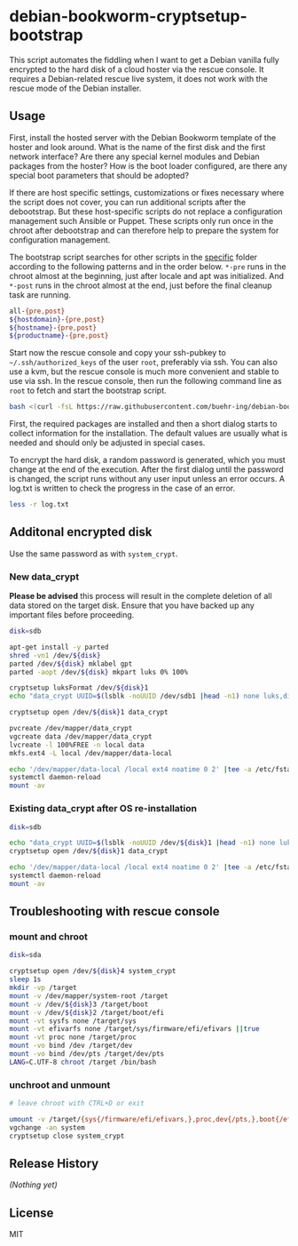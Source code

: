 # debian-bookworm-cryptsetup-bootstrap
This script automates the fiddling when I want to get a Debian vanilla fully encrypted to the hard disk of a cloud hoster via the rescue console. It requires a Debian-related rescue live system, it does not work with the rescue mode of the Debian installer.

## Usage

First, install the hosted server with the Debian Bookworm template of the hoster and look around. What is the name of the first disk and the first network interface? Are there any special kernel modules and Debian packages from the hoster? How is the boot loader configured, are there any special boot parameters that should be adopted?

If there are host specific settings, customizations or fixes necessary where the script does not cover, you can run additional scripts after the debootstrap. But these host-specific scripts do not replace a configuration management such Ansible or Puppet. These scripts only run once in the chroot after debootstrap and can therefore help to prepare the system for configuration management.

The bootstrap script searches for other scripts in the [specific](specific) folder according to the following patterns and in the order below. `*-pre` runs in the chroot almost at the beginning, just after locale and apt was initialized. And `*-post` runs in the chroot almost at the end, just before the final cleanup task are running.

```bash
all-{pre,post}
${hostdomain}-{pre,post}
${hostname}-{pre,post}
${productname}-{pre,post}
```

Start now the rescue console and copy your ssh-pubkey to `~/.ssh/authorized_keys` of the user `root`, preferably via ssh. You can also use a kvm, but the rescue console is much more convenient and stable to use via ssh. In the rescue console, then run the following command line as `root` to fetch and start the bootstrap script.

```bash
bash <(curl -fsL https://raw.githubusercontent.com/buehr-ing/debian-bookworm-cryptsetup/main/bootstrap.sh) 2>&1 |tee log.txt
```

First, the required packages are installed and then a short dialog starts to collect information for the installation. The default values are usually what is needed and should only be adjusted in special cases. 

To encrypt the hard disk, a random password is generated, which you must change at the end of the execution. After the first dialog until the password is changed, the script runs without any user input unless an error occurs. A log.txt is written to check the progress in the case of an error.

```bash
less -r log.txt
```

## Additonal encrypted disk

Use the same password as with `system_crypt`. 

### New data_crypt

**Please be advised** this process will result in the complete deletion of all data stored on the target disk. Ensure that you have backed up any important files before proceeding.

```bash
disk=sdb

apt-get install -y parted
shred -vn1 /dev/${disk}
parted /dev/${disk} mklabel gpt
parted -aopt /dev/${disk} mkpart luks 0% 100%

cryptsetup luksFormat /dev/${disk}1
echo "data_crypt UUID=$(lsblk -noUUID /dev/sdb1 |head -n1) none luks,discard,initramfs,keyscript=decrypt_keyctl" |tee -a /etc/crypttab

cryptsetup open /dev/${disk}1 data_crypt

pvcreate /dev/mapper/data_crypt
vgcreate data /dev/mapper/data_crypt
lvcreate -l 100%FREE -n local data
mkfs.ext4 -L local /dev/mapper/data-local

echo '/dev/mapper/data-local /local ext4 noatime 0 2' |tee -a /etc/fstab
systemctl daemon-reload
mount -av
```

### Existing data_crypt after OS re-installation

```bash
disk=sdb

echo "data_crypt UUID=$(lsblk -noUUID /dev/${disk}1 |head -n1) none luks,discard,initramfs,keyscript=decrypt_keyctl" |tee -a /etc/crypttab
cryptsetup open /dev/${disk}1 data_crypt

echo '/dev/mapper/data-local /local ext4 noatime 0 2' |tee -a /etc/fstab
systemctl daemon-reload
mount -av
```

## Troubleshooting with rescue console

### mount and chroot

```bash
disk=sda

cryptsetup open /dev/${disk}4 system_crypt
sleep 1s
mkdir -vp /target
mount -v /dev/mapper/system-root /target
mount -v /dev/${disk}3 /target/boot
mount -v /dev/${disk}2 /target/boot/efi
mount -vt sysfs none /target/sys
mount -vt efivarfs none /target/sys/firmware/efi/efivars ||true
mount -vt proc none /target/proc
mount -vo bind /dev /target/dev
mount -vo bind /dev/pts /target/dev/pts
LANG=C.UTF-8 chroot /target /bin/bash
```

### unchroot and unmount 

```bash
# leave chroot with CTRL+D or exit

umount -v /target/{sys{/firmware/efi/efivars,},proc,dev{/pts,},boot{/efi,},} 
vgchange -an system
cryptsetup close system_crypt
```

## Release History
_(Nothing yet)_

## License
MIT
